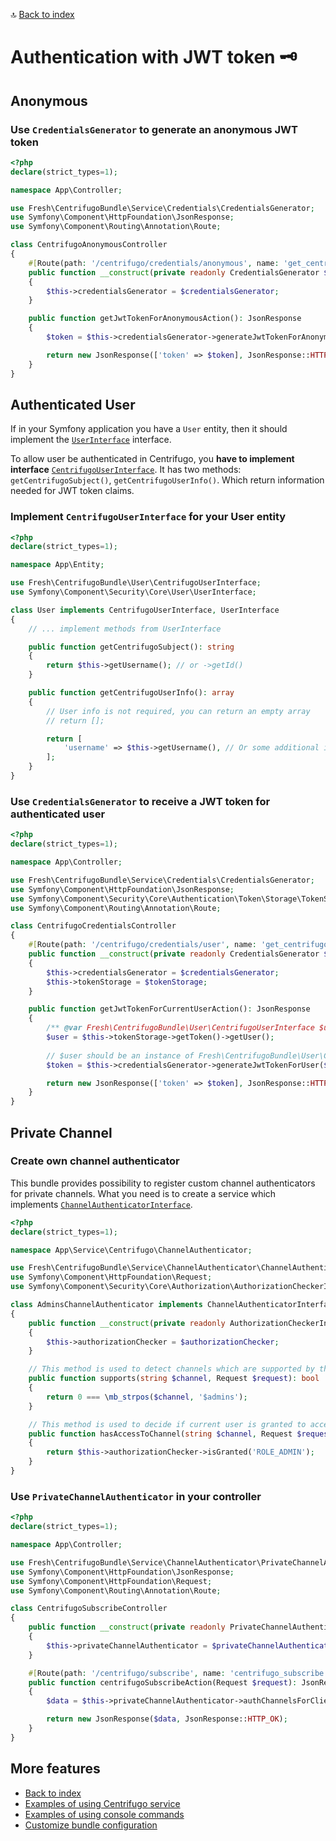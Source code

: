 🔝 [Back to index](./../../README.md "Back to index")

# Authentication with JWT token 🗝️️

## Anonymous

### Use `CredentialsGenerator` to generate an anonymous JWT token

```php
<?php
declare(strict_types=1);

namespace App\Controller;

use Fresh\CentrifugoBundle\Service\Credentials\CredentialsGenerator;
use Symfony\Component\HttpFoundation\JsonResponse;
use Symfony\Component\Routing\Annotation\Route;

class CentrifugoAnonymousController
{
    #[Route(path: '/centrifugo/credentials/anonymous', name: 'get_centrifugo_credentials_for_anonymous', methods: [Request::METHOD_GET])]
    public function __construct(private readonly CredentialsGenerator $credentialsGenerator)
    {
        $this->credentialsGenerator = $credentialsGenerator;
    }

    public function getJwtTokenForAnonymousAction(): JsonResponse
    {
        $token = $this->credentialsGenerator->generateJwtTokenForAnonymous();

        return new JsonResponse(['token' => $token], JsonResponse::HTTP_OK);
    }
}
```

## Authenticated User

If in your Symfony application you have a `User` entity, then it should implement the [`UserInterface`](https://github.com/symfony/security-core/blob/master/User/UserInterface.php) interface.

To allow user be authenticated in Centrifugo, you **have to implement interface** [`CentrifugoUserInterface`](./../../User/CentrifugoUserInterface.php).
It has two methods: `getCentrifugoSubject()`, `getCentrifugoUserInfo()`. Which return information needed for JWT token claims.

### Implement `CentrifugoUserInterface` for your User entity

```php
<?php
declare(strict_types=1);

namespace App\Entity;

use Fresh\CentrifugoBundle\User\CentrifugoUserInterface;
use Symfony\Component\Security\Core\User\UserInterface;

class User implements CentrifugoUserInterface, UserInterface
{
    // ... implement methods from UserInterface

    public function getCentrifugoSubject(): string
    {
        return $this->getUsername(); // or ->getId()
    }

    public function getCentrifugoUserInfo(): array
    {
        // User info is not required, you can return an empty array
        // return [];

        return [
            'username' => $this->getUsername(), // Or some additional info, if you wish
        ];
    }
}

```

### Use `CredentialsGenerator` to receive a JWT token for authenticated user

```php
<?php
declare(strict_types=1);

namespace App\Controller;

use Fresh\CentrifugoBundle\Service\Credentials\CredentialsGenerator;
use Symfony\Component\HttpFoundation\JsonResponse;
use Symfony\Component\Security\Core\Authentication\Token\Storage\TokenStorageInterface;
use Symfony\Component\Routing\Annotation\Route;

class CentrifugoCredentialsController
{
    #[Route(path: '/centrifugo/credentials/user', name: 'get_centrifugo_credentials_for_current_user', methods: [Request::METHOD_GET])]
    public function __construct(private readonly CredentialsGenerator $credentialsGenerator, private readonly TokenStorageInterface $tokenStorage)
    {
        $this->credentialsGenerator = $credentialsGenerator;
        $this->tokenStorage = $tokenStorage;
    }

    public function getJwtTokenForCurrentUserAction(): JsonResponse
    {
        /** @var Fresh\CentrifugoBundle\User\CentrifugoUserInterface $user */
        $user = $this->tokenStorage->getToken()->getUser();
        
        // $user should be an instance of Fresh\CentrifugoBundle\User\CentrifugoUserInterface
        $token = $this->credentialsGenerator->generateJwtTokenForUser($user);

        return new JsonResponse(['token' => $token], JsonResponse::HTTP_OK);
    }
}
```

## Private Channel

### Create own channel authenticator

This bundle provides possibility to register custom channel authenticators for private channels.
What you need is to create a service which implements [`ChannelAuthenticatorInterface`](./../../Service/ChannelAuthenticator/ChannelAuthenticatorInterface.php).

```php
<?php
declare(strict_types=1);

namespace App\Service\Centrifugo\ChannelAuthenticator;

use Fresh\CentrifugoBundle\Service\ChannelAuthenticator\ChannelAuthenticatorInterface;
use Symfony\Component\HttpFoundation\Request;
use Symfony\Component\Security\Core\Authorization\AuthorizationCheckerInterface;

class AdminsChannelAuthenticator implements ChannelAuthenticatorInterface
{
    public function __construct(private readonly AuthorizationCheckerInterface $authorizationChecker)
    {
        $this->authorizationChecker = $authorizationChecker;
    }

    // This method is used to detect channels which are supported by this channel authenticator
    public function supports(string $channel, Request $request): bool
    {
        return 0 === \mb_strpos($channel, '$admins');
    }

    // This method is used to decide if current user is granted to access this private channel
    public function hasAccessToChannel(string $channel, Request $request): bool
    {
        return $this->authorizationChecker->isGranted('ROLE_ADMIN');
    }
}
```

### Use `PrivateChannelAuthenticator` in your controller

```php
<?php
declare(strict_types=1);

namespace App\Controller;

use Fresh\CentrifugoBundle\Service\ChannelAuthenticator\PrivateChannelAuthenticator;
use Symfony\Component\HttpFoundation\JsonResponse;
use Symfony\Component\HttpFoundation\Request;
use Symfony\Component\Routing\Annotation\Route;

class CentrifugoSubscribeController
{
    public function __construct(private readonly PrivateChannelAuthenticator $privateChannelAuthenticator)
    {
        $this->privateChannelAuthenticator = $privateChannelAuthenticator;
    }

    #[Route(path: '/centrifugo/subscribe', name: 'centrifugo_subscribe', methods: [Request::METHOD_POST])]
    public function centrifugoSubscribeAction(Request $request): JsonResponse
    {
        $data = $this->privateChannelAuthenticator->authChannelsForClientFromRequest($request);

        return new JsonResponse($data, JsonResponse::HTTP_OK);
    }
}
```

## More features

* [Back to index](./../../README.md "Back to index")
* [Examples of using Centrifugo service](./centrifugo_service_methods.md "Examples of using Centrifugo service")
* [Examples of using console commands](./console_commands.md "Examples of using console commands")
* [Customize bundle configuration](./configuration.md "Customize bundle configuration")
